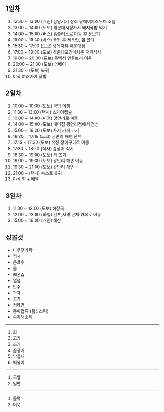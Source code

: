 ## 1일차
1.  12:30 ~ 13:00 (개인) 짐맡기기 장소 유에이치스위트 호텔
2.  13:00 ~ 14:00 (도보) 해운대시장가서 돼지국밥 먹기
3.  14:00 ~ 15:00 (버스) 홈플러스로 이동 후 장보기
4.  15:00 ~ 15:30 (버스) 복귀 후 체크인, 짐 풀기
5.  15:30 ~ 17:00 (도보) 랑데자뷰 해운대점
6.  17:00 ~ 19:00 (도보) 해운대포장마차촌 저녁식사
7.  19:00 ~ 20:00 (도보) 동백섬 일몰보러 이동
8.  20:00 ~ 21:30 (도보) 더베이
9.  21:30 ~       (도보) 복귀
10. 야식 여러가지 닭발

## 2일차
1.  10:00 ~ 10:30 (도보) 국밥 아침
2.  11:30 ~ 13:00 (택시) 스카이캡슐
3.  13:00 ~ 14:00 (미정) 광안리로 이동
4.  14:00 ~ 15:00 (도보) 개미집 광안리점에서 점심
5.  15:00 ~ 16:30 (도보) 차저 카페 가기
7.  16:30 ~ 17:15 (도보) 광안리 해변 산책
8.  17:15 ~ 17:30 (도보) 유정 장어구이로 이동
9.  17:30 ~ 18:30 (식사) 꼼장어 식사
10. 18:30 ~ 19:00 (도보) 회 뜨기
11. 19:00 ~ 19:30 (도보) 광안리 해변 이동
12. 19:30 ~ 21:00 (도보) 광안리 해변
13. 21:00 ~       (택시) 숙소로 복귀
12. 야식 회 + 배달

## 3일차
1.  11:00 ~ 12:00 (도보) 해장국
2.  12:00 ~ 13:00 (하철) 전포,서명 근처 카페로 이동
3.  15:00 ~ 16:00 (개인) 해산

## 장볼것
- 나무젓가락
- 접시
- 음료수
- 물
- 레몬즙
- 얼음
- 안주
- 과자
- 고기
- 컵라면
- 종이컵류 (플라스틱)
- 숙취해소제

----------
1. 회
2. 고기
3. 조개
4. 꼼장어
5. 낙곱새
6. 떡볶이
----------
1. 국밥
2. 밀면
----------
1. 물떡
2. 어묵
